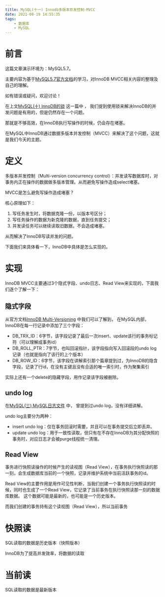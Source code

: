 ```yaml
---
title: MySQL(十一) Innodb多版本并发控制-MVCC
date: 2021-08-19 14:55:35
tags:
    - 数据库
    - MySQL
---
```


# 前言

这篇文章演示环境为：MySQL5.7。

主要内容为基于[MySQL5.7官方文档](https://dev.mysql.com/doc/refman/5.7/en/)的学习，对InnoDB MVCC相关内容的整理及自己的理解。

如有错误或疑问，欢迎讨论！

<!-- more -->

在上文[MySQL(十) InnoDB的锁](https://avriesl.github.io/2021/08/18/MySQL-%E5%8D%81-InnoDB%E7%9A%84%E9%94%81/) 这一篇中 ，
我们提到使用锁来解决InnoDB的并发问题是有用的，但是仍然存在一个问题。

那就是不够高效，在InnoDB执行写操作的时候，仍会存在堵塞。

在MySQL中InnoDB通过数据多版本并发控制（MVCC）来解决了这个问题，这就是我们今天的主题。

# 定义

多版本并发控制（Multi-version concurrency control）：并发读写数据库时，对事务内正在操作的数据做多版本管理。从而避免写操作造成select堵塞。

MVCC是怎么避免写操作造成堵塞？

核心原理如下：

1. 写任务发生时，将数据克隆一份，以版本号区分；
2. 写任务操作的数据为新克隆的数据，直到任务提交；
3. 并发读任务可以继续读取旧数据，不会造成堵塞。

从而解决了InnoDB写读并发的问题。

下面我们来具体看一下，InnoDB中具体是怎么实现的。

# 实现

InnoDB MVCC主要通过3个隐式字段、undo日志、Read View来实现的，下面我们逐个了解一下：

## 隐式字段

从官方文档[InnoDB Multi-Versioning](https://dev.mysql.com/doc/refman/5.7/en/innodb-multi-versioning.html) 中我们可以了解到，
在MySQL内部，InnoDB在每一行记录中添加了三个字段：

- DB_TRX_ID：6字节，该字段记录了最后一次insert、update该行的事务标记符（可以理解成事务id）
- DB_ROLL_PTR：7字节，也叫回滚指针，该字段指向写入回滚段的undo log记录（也就是指向了该行的上个版本）
- DB_ROW_ID：6字节，该字段在讲解索引那个篇章提到过，为InnoDB的隐含字段，记录了行id，在没有主键且没有合适的唯一索引时，作为聚集索引

实际上还有一个delete的隐藏字段，用作记录该字段被删除。

## undo log

在[MySQL(三) MySQL日志文件](https://avriesl.github.io/2021/08/16/MySQL-%E4%B8%89-MySQL%E6%97%A5%E5%BF%97%E6%96%87%E4%BB%B6/) 中，
曾提到过undo log，没有详细讲解。

undo log主要分为两种：

- insert undo log：仅在事务回滚时需要，并且可以在事务提交后立即丢弃。
- update undo log：用于一致性读取，但只有在不存在InnoDB为其分配快照的事务时，对应日志才会被purge线程统一清理。

## Read View

事务进行快照读操作的时候产生的读视图（Read View），在事务执行快照读的那一刻，会生成数据库当前的一个快照，记录并维护系统中当前活跃事务的id。

Read View的主要作用是用作可见性判断，当我们创建一个事务执行快照读的时候，同时也生成了一个Read View，它记录了当前事务在执行快照读那一刻的数据库数据。
这个数据可能是最新的，也可能是一个历史版本。

而我们创建的事务持有这个读视图（Read View），所以当前事务

# 快照读

SQL读取的数据是历史版本（快照版本）

InnoDB为了提高并发效率，将数据的读取

# 当前读

SQL读取的数据是最新版本
